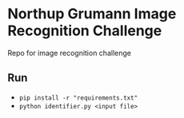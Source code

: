 # Northup Grumann Image Recognition Challenge

Repo for image recognition challenge

## Run
  - `pip install -r "requirements.txt"`
  - `python identifier.py <input file>`